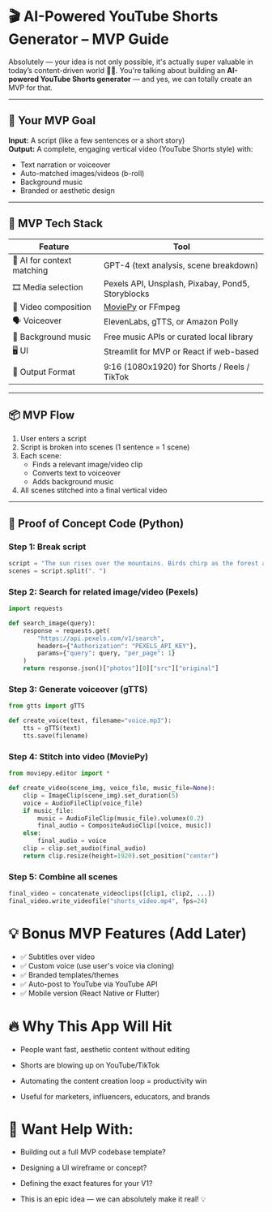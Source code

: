 # 🎬 AI-Powered YouTube Shorts Generator – MVP Guide

Absolutely — your idea is not only possible, it's actually super valuable in today’s content-driven world 🎥📲. You're talking about building an **AI-powered YouTube Shorts generator** — and yes, we can totally create an MVP for that.

---

## 🎯 Your MVP Goal

**Input:** A script (like a few sentences or a short story)  
**Output:** A complete, engaging vertical video (YouTube Shorts style) with:
- Text narration or voiceover
- Auto-matched images/videos (b-roll)
- Background music
- Branded or aesthetic design

---

## 🔧 MVP Tech Stack

| Feature | Tool |
|--------|------|
| 🧠 AI for context matching | GPT-4 (text analysis, scene breakdown) |
| 🎞 Media selection | Pexels API, Unsplash, Pixabay, Pond5, Storyblocks |
| 🎨 Video composition | [MoviePy](https://zulko.github.io/moviepy/) or FFmpeg |
| 🗣 Voiceover | ElevenLabs, gTTS, or Amazon Polly |
| 🎵 Background music | Free music APIs or curated local library |
| 🖥 UI | Streamlit for MVP or React if web-based |
| 📱 Output Format | 9:16 (1080x1920) for Shorts / Reels / TikTok |

---

## 📦 MVP Flow

1. User enters a script  
2. Script is broken into scenes (1 sentence = 1 scene)  
3. Each scene:
    - Finds a relevant image/video clip
    - Converts text to voiceover
    - Adds background music  
4. All scenes stitched into a final vertical video

---

## 🧪 Proof of Concept Code (Python)

### Step 1: Break script

```python
script = "The sun rises over the mountains. Birds chirp as the forest awakens."
scenes = script.split(". ")
```
### Step 2: Search for related image/video (Pexels)
```python
import requests

def search_image(query):
    response = requests.get(
        "https://api.pexels.com/v1/search",
        headers={"Authorization": "PEXELS_API_KEY"},
        params={"query": query, "per_page": 1}
    )
    return response.json()["photos"][0]["src"]["original"]
```
### Step 3: Generate voiceover (gTTS)
```python
from gtts import gTTS

def create_voice(text, filename="voice.mp3"):
    tts = gTTS(text)
    tts.save(filename)
```
### Step 4: Stitch into video (MoviePy)
```python
from moviepy.editor import *

def create_video(scene_img, voice_file, music_file=None):
    clip = ImageClip(scene_img).set_duration(5)
    voice = AudioFileClip(voice_file)
    if music_file:
        music = AudioFileClip(music_file).volumex(0.2)
        final_audio = CompositeAudioClip([voice, music])
    else:
        final_audio = voice
    clip = clip.set_audio(final_audio)
    return clip.resize(height=1920).set_position("center")
```
### Step 5: Combine all scenes
```python
final_video = concatenate_videoclips([clip1, clip2, ...])
final_video.write_videofile("shorts_video.mp4", fps=24)
```


#   💡 Bonus MVP Features (Add Later)
- ✅ Subtitles over video
- ✅ Custom voice (use user's voice via cloning)
- ✅ Branded templates/themes
- ✅ Auto-post to YouTube via YouTube API
- ✅ Mobile version (React Native or Flutter)

# 🔥 Why This App Will Hit
- People want fast, aesthetic content without editing

- Shorts are blowing up on YouTube/TikTok

- Automating the content creation loop = productivity win

- Useful for marketers, influencers, educators, and brands

#  🚀 Want Help With:
- Building out a full MVP codebase template?

- Designing a UI wireframe or concept?

- Defining the exact features for your V1?

- This is an epic idea — we can absolutely make it real! 💡

